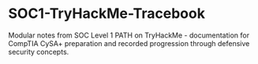 # SOC1-TryHackMe-Tracebook
Modular notes from SOC Level 1 PATH on TryHackMe - documentation for CompTIA CySA+ preparation and recorded progression through defensive security concepts.
